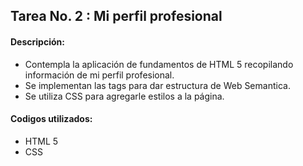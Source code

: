 ## Tarea No. 2 : Mi perfil profesional 

#### Descripción:

- Contempla la aplicación de fundamentos de HTML 5 recopilando información de mi perfil profesional. 
- Se implementan las tags para dar estructura de Web Semantica.
- Se utiliza CSS para agregarle estilos a la página. 

#### Codigos utilizados:

- HTML 5
- CSS
